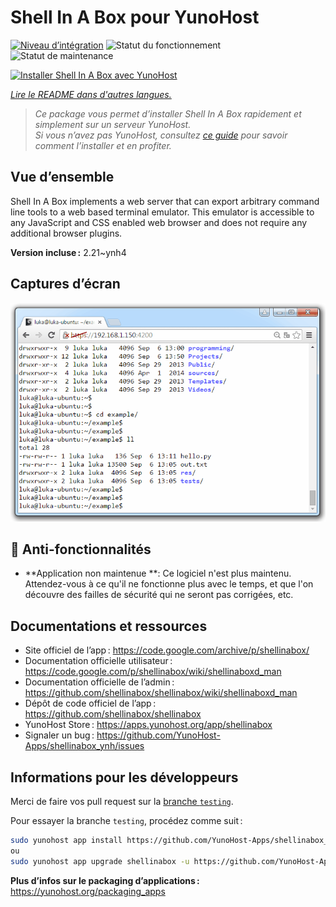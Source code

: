 <!--
Nota bene : ce README est automatiquement généré par <https://github.com/YunoHost/apps/tree/master/tools/readme_generator>
Il NE doit PAS être modifié à la main.
-->

# Shell In A Box pour YunoHost

[![Niveau d’intégration](https://dash.yunohost.org/integration/shellinabox.svg)](https://dash.yunohost.org/appci/app/shellinabox) ![Statut du fonctionnement](https://ci-apps.yunohost.org/ci/badges/shellinabox.status.svg) ![Statut de maintenance](https://ci-apps.yunohost.org/ci/badges/shellinabox.maintain.svg)

[![Installer Shell In A Box avec YunoHost](https://install-app.yunohost.org/install-with-yunohost.svg)](https://install-app.yunohost.org/?app=shellinabox)

*[Lire le README dans d'autres langues.](./ALL_README.md)*

> *Ce package vous permet d’installer Shell In A Box rapidement et simplement sur un serveur YunoHost.*  
> *Si vous n’avez pas YunoHost, consultez [ce guide](https://yunohost.org/install) pour savoir comment l’installer et en profiter.*

## Vue d’ensemble

Shell In A Box implements a web server that can export arbitrary command line tools to a web based terminal emulator. This emulator is accessible to any JavaScript and CSS enabled web browser and does not require any additional browser plugins.


**Version incluse :** 2.21~ynh4

## Captures d’écran

![Capture d’écran de Shell In A Box](./doc/screenshots/screenshot.gif)

## :red_circle: Anti-fonctionnalités

- **Application non maintenue **: Ce logiciel n'est plus maintenu. Attendez-vous à ce qu'il ne fonctionne plus avec le temps, et que l'on découvre des failles de sécurité qui ne seront pas corrigées, etc.

## Documentations et ressources

- Site officiel de l’app : <https://code.google.com/archive/p/shellinabox/>
- Documentation officielle utilisateur : <https://code.google.com/p/shellinabox/wiki/shellinaboxd_man>
- Documentation officielle de l’admin : <https://github.com/shellinabox/shellinabox/wiki/shellinaboxd_man>
- Dépôt de code officiel de l’app : <https://github.com/shellinabox/shellinabox>
- YunoHost Store : <https://apps.yunohost.org/app/shellinabox>
- Signaler un bug : <https://github.com/YunoHost-Apps/shellinabox_ynh/issues>

## Informations pour les développeurs

Merci de faire vos pull request sur la [branche `testing`](https://github.com/YunoHost-Apps/shellinabox_ynh/tree/testing).

Pour essayer la branche `testing`, procédez comme suit :

```bash
sudo yunohost app install https://github.com/YunoHost-Apps/shellinabox_ynh/tree/testing --debug
ou
sudo yunohost app upgrade shellinabox -u https://github.com/YunoHost-Apps/shellinabox_ynh/tree/testing --debug
```

**Plus d’infos sur le packaging d’applications :** <https://yunohost.org/packaging_apps>

